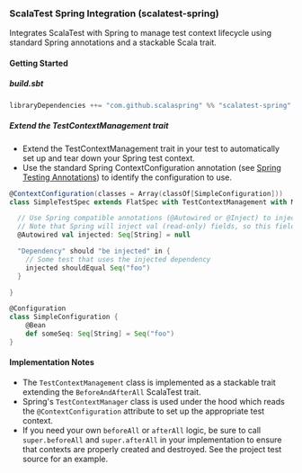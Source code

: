 ### ScalaTest Spring Integration (scalatest-spring)

Integrates ScalaTest with Spring to manage test context lifecycle using standard Spring annotations and a stackable Scala trait.

#### Getting Started

##### build.sbt

````scala
libraryDependencies ++= "com.github.scalaspring" %% "scalatest-spring" % "0.3.1"
````

##### Extend the TestContextManagement trait

* Extend the TestContextManagement trait in your test to automatically set up and tear down your Spring test context.
* Use the standard Spring ContextConfiguration annotation (see [Spring Testing Annotations](http://docs.spring.io/spring/docs/current/spring-framework-reference/html/testing.html#integration-testing-annotations))
to identify the configuration to use.

````scala
@ContextConfiguration(classes = Array(classOf[SimpleConfiguration]))
class SimpleTestSpec extends FlatSpec with TestContextManagement with Matchers {

  // Use Spring compatible annotations (@Autowired or @Inject) to inject necessary dependencies
  // Note that Spring will inject val (read-only) fields, so this field will be non-null when tests run
  @Autowired val injected: Seq[String] = null

  "Dependency" should "be injected" in {
    // Some test that uses the injected dependency
    injected shouldEqual Seq("foo")
  }

}

@Configuration
class SimpleConfiguration {
    @Bean
    def someSeq: Seq[String] = Seq("foo")
}
````

#### Implementation Notes

* The `TestContextManagement` class is implemented as a stackable trait extending the `BeforeAndAfterAll` ScalaTest trait.
* Spring's `TestContextManager` class is used under the hood which reads the `@ContextConfiguration` attribute to set up the appropriate test context.
* If you need your own `beforeAll` or `afterAll` logic, be sure to call `super.beforeAll` and `super.afterAll` in your implementation to ensure that contexts are properly created and destroyed. See the project test source for an example.
